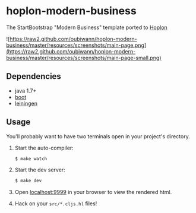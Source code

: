 # hoplon-modern-business

The StartBootstrap "Modern Business" template ported to [Hoplon][4]

![https://raw2.github.com/oubiwann/hoplon-modern-business/master/resources/screenshots/main-page.png](https://raw2.github.com/oubiwann/hoplon-modern-business/master/resources/screenshots/main-page-small.png)

## Dependencies

- java 1.7+
- [boot][1]
- [leiningen][2]

## Usage

You'll probably want to have two terminals open in your project's
directory.

1. Start the auto-compiler:

    ```bash
    $ make watch
    ```

1. Start the dev server:

    ```bash
    $ make dev
    ```

1. Open [localhost:9999][3] in your browser to view the rendered html.

4. Hack on your ``src/*.cljs.hl`` files!


[1]: https://github.com/tailrecursion/boot
[2]: https://github.com/technomancy/leiningen
[3]: http://localhost:9999/
[4]: http://hoplon.io/
